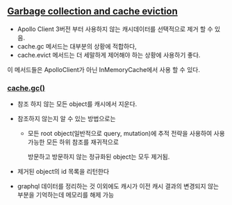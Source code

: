 ## [Garbage collection and cache eviction](https://www.apollographql.com/docs/react/caching/garbage-collection)

- Apollo Client 3버전 부터 사용하지 않는 캐시데이터를 선택적으로 제거 할 수 있음.
- cache.gc 메서드는 대부분의 상황에 적합하다,
- cache.evict 메서드는 더 세말하게 제어해야 하는 상황에 사용하기 좋다.

이 메서드들은 ApolloClient가 아닌 InMemoryCache에서 사용 할 수 있다.

### [cache.gc()](https://www.apollographql.com/docs/react/caching/garbage-collection#cachegc)

- 참조 하지 않는 모든 object를 캐시에서 지운다.
- 참조하지 않는지 알 수 있는 방법으로는

  - 모든 root object(일반적으로 query, mutation)에 추적 전략을 사용하여 사용가능한 모든 하위 참조를 재귀적으로

    방문하고 방문하지 않는 정규화된 object는 모두 제거됨.

- 제거된 object의 id 목록을 리턴한다
- graphql 데이터를 정리하는 것 이외에도 캐시가 이전 캐시 결과의 변경되지 않는 부분을 기억하는데 메모리를 해제 가능
